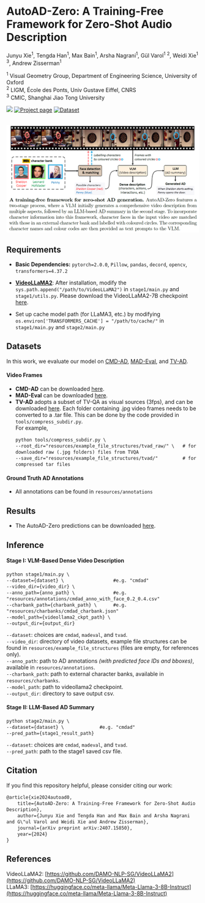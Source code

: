 # AutoAD-Zero: A Training-Free Framework for Zero-Shot Audio Description

Junyu Xie<sup>1</sup>, Tengda Han<sup>1</sup>, Max Bain<sup>1</sup>, Arsha Nagrani<sup>1</sup>, Gül Varol<sup>1</sup> <sup>2</sup>, Weidi Xie<sup>1</sup> <sup>3</sup>, Andrew Zisserman<sup>1</sup>

<sup>1</sup> Visual Geometry Group, Department of Engineering Science, University of Oxford <br>
<sup>2</sup> LIGM, École des Ponts, Univ Gustave Eiffel, CNRS <br>
<sup>3</sup> CMIC, Shanghai Jiao Tong University

<a src="https://img.shields.io/badge/cs.CV-2407.15850-b31b1b?logo=arxiv&logoColor=red" href="https://arxiv.org/abs/2407.15850">  
<img src="https://img.shields.io/badge/cs.CV-2407.15850-b31b1b?logo=arxiv&logoColor=red"></a>
<a href="https://www.robots.ox.ac.uk/~vgg/research/autoad-zero/" alt="Project page"> 
<img alt="Project page" src="https://img.shields.io/badge/project_page-autoad--zero-blue"></a>
<a href="https://www.robots.ox.ac.uk/~vgg/research/autoad-zero/#tvad" alt="Dataset"> 
<img alt="Dataset" src="https://img.shields.io/badge/dataset-TV--AD-purple"></a>
<br>
<br>
<p align="center">
  <img src="assets/teaser.PNG"  width="750"/>
</p>


## Requirements
* **Basic Dependencies:** 
```pytorch=2.0.0```,
```Pillow```,
```pandas```,
```decord```,
```opencv```,
```transformers=4.37.2```

* **[VideoLLaMA2](https://github.com/DAMO-NLP-SG/VideoLLaMA2)**:
After installation, modify the `sys.path.append("/path/to/VideoLLaMA2")` in `stage1/main.py` and `stage1/utils.py`. Please download the VideoLLaMA2-7B checkpoint [here](https://huggingface.co/DAMO-NLP-SG/VideoLLaMA2-7B).

* Set up cache model path (for LLaMA3, etc.) by modifying `os.environ['TRANSFORMERS_CACHE'] = "/path/to/cache/"` in `stage1/main.py` and `stage2/main.py`


## Datasets 
In this work, we evaluate our model on [CMD-AD](https://www.robots.ox.ac.uk/~vgg/research/autoad/), [MAD-Eval](https://github.com/Soldelli/MAD), and [TV-AD](https://www.robots.ox.ac.uk/~vgg/research/autoad-zero/#tvad).
#### Video Frames
* **CMD-AD** can be downloaded [here](https://github.com/TengdaHan/AutoAD/tree/main/autoad_iii). 
* **MAD-Eval** can be downloaded [here](https://github.com/Soldelli/MAD). 
* **TV-AD** adopts a subset of TV-QA as visual sources (3fps), and can be downloaded [here](https://nlp.cs.unc.edu/data/jielei/tvqa/tvqa_public_html/download_tvqa_plus.html). Each folder containing .jpg video frames needs to be converted to a .tar file. This can be done by the code provided in `tools/compress_subdir.py`. <br> For example, 
  ```
  python tools/compress_subdir.py \
  --root_dir="resources/example_file_structures/tvad_raw/" \   # for downloaded raw (.jpg folders) files from TVQA
  --save_dir="resources/example_file_structures/tvad/"         # for compressed tar files
  ```
#### Ground Truth AD Annotations
* All annotations can be found in `resources/annotations`


## Results
* The AutoAD-Zero predictions can be downloaded [here](https://drive.google.com/drive/folders/1WMTwsDwu59kS38Z3BAOjbATAywUWZDZF?usp=sharing).


## Inference
#### Stage I: VLM-Based Dense Video Description
```
python stage1/main.py \
--dataset={dataset} \                  #e.g. "cmdad"
--video_dir={video_dir} \
--anno_path={anno_path} \              #e.g. "resources/annotations/cmdad_anno_with_face_0.2_0.4.csv"
--charbank_path={charbank_path} \      #e.g. "resources/charbanks/cmdad_charbank.json" 
--model_path={videollama2_ckpt_path} \
--output_dir={output_dir}
```
`--dataset`: choices are `cmdad`, `madeval`, and `tvad`. <br>
`--video_dir`: directory of video datasets, example file structures can be found in `resources/example_file_structures` (files are empty, for references only). <br>
`--anno_path`: path to AD annotations *(with predicted face IDs and bboxes)*, available in `resources/annotations`. <br>
`--charbank_path`: path to external character banks, available in `resources/charbanks`. <br>
`--model_path`: path to videollama2 checkpoint. <br>
`--output_dir`: directory to save output csv. <br>

#### Stage II: LLM-Based AD Summary
```
python stage2/main.py \
--dataset={dataset} \             #e.g. "cmdad"
--pred_path={stage1_result_path} 
```
`--dataset`: choices are `cmdad`, `madeval`, and `tvad`. <br>
`--pred_path`: path to the stage1 saved csv file.


## Citation
If you find this repository helpful, please consider citing our work:
```
@article{xie2024autoad0,
	title={AutoAD-Zero: A Training-Free Framework for Zero-Shot Audio Description},
	author={Junyu Xie and Tengda Han and Max Bain and Arsha Nagrani and G\"ul Varol and Weidi Xie and Andrew Zisserman},
	journal={arXiv preprint arXiv:2407.15850},
	year={2024}
}
```

## References
VideoLLaMA2: [https://github.com/DAMO-NLP-SG/VideoLLaMA2](https://github.com/DAMO-NLP-SG/VideoLLaMA2) <br>
LLaMA3: [https://huggingface.co/meta-llama/Meta-Llama-3-8B-Instruct](https://huggingface.co/meta-llama/Meta-Llama-3-8B-Instruct)



 
